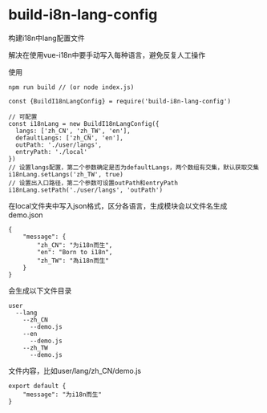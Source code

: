 <!--
 * @Author: shoestrong
 * @Date: 2019-09-19 19:17:28
 * @Description: file content
 * @LastEditTime: 2019-09-23 16:35:36
 * @LastEditors: shoestrong
 -->
# build-i8n-lang-config
构建i18n中lang配置文件

解决在使用vue-i18n中要手动写入每种语言，避免反复人工操作

使用
```
npm run build // (or node index.js)
```

```
const {BuildI18nLangConfig} = require('build-i8n-lang-config')

// 可配置
const i18nLang = new BuildI18nLangConfig({
  langs: ['zh_CN', 'zh_TW', 'en'],
  defaultLangs: ['zh_CN', 'en'],
  outPath: './user/langs',
  entryPath: './local'
})
// 设置langs配置，第二个参数确定是否为defaultLangs，两个数组有交集，默认获取交集
i18nLang.setLangs('zh_TW', true)
// 设置出入口路径，第二个参数可设置outPath和entryPath
i18nLang.setPath('./user/langs', 'outPath')
```

在local文件夹中写入json格式，区分各语言，生成模块会以文件名生成
demo.json
```
{
	"message": {
		"zh_CN": "为i18n而生",
		"en": "Born to i18n",
		"zh_TW": "為i18n而生"
	}
}
```

会生成以下文件目录
```
user
  --lang
    --zh_CN
      --demo.js
    --en
      --demo.js
    --zh_TW
      --demo.js
```
文件内容，比如user/lang/zh_CN/demo.js
```
export default {
	"message": "为i18n而生"
}
```
